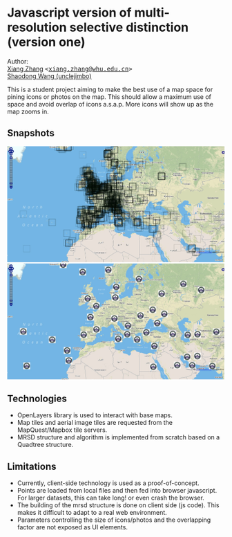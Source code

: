 # Javascript version of multi-resolution selective distinction (version one)

Author:<br>
[Xiang Zhang]() <tt>&lt;[xiang.zhang@whu.edu.cn](mailto:xiang.zhang@whu.edu.cn)&gt;</tt><br>
[Shaodong Wang (unclejimbo)](http://unclejimbo.github.io/)<br>

This is a student project aiming to make the best use of a map space for pining icons or photos on the map. This should allow a maximum use of space and avoid overlap of icons a.s.a.p. More icons will show up as the map zooms in.

## Snapshots
<a href="http://flyingxiang.github.io/mrsd_v1/index.html">
<img src="https://raw.githubusercontent.com/flyingxiang/mrsd_v1/gh-pages/raw_data.jpg">
<img src="https://raw.githubusercontent.com/flyingxiang/mrsd_v1/gh-pages/selected_data.jpg">
</a>

## Technologies
-   OpenLayers library is used to interact with base maps.
-   Map tiles and aerial image tiles are requested from the MapQuest/Mapbox tile servers.
-   MRSD structure and algorithm is implemented from scratch based on a Quadtree structure.

## Limitations
-   Currently, client-side technology is used as a proof-of-concept.
-   Points are loaded from local files and then fed into browser javascript. For larger datasets, this can take long! or even crash the browser.
-   The building of the mrsd structure is done on client side (js code). This makes it difficult to adapt to a real web environment.
-   Parameters controlling the size of icons/photos and the overlapping factor are not exposed as UI elements.
